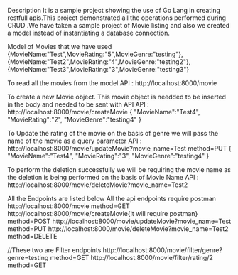 
Description
It is a sample project showing the use of Go Lang in creating restfull apis.This project demonstrated all the operations performed during CRUD .We have taken a sample project of Movie listing and also we created a model instead of instantiating a database connection.

Model of Movies that we have used
{MovieName:"Test",MovieRating:"5",MovieGenre:"testing"},
{MovieName:"Test2",MovieRating:"4",MovieGenre:"testing2"},
{MovieName:"Test3",MovieRating:"3",MovieGenre:"testing3"}

To read all the movies from the model
API : http://localhost:8000/movie

To create a new Movie object. This movie object is needded to be inserted in the body and needed to be sent with API
API : http://localhost:8000/movie/createMovie
{
    "MovieName":"Test4",
    "MovieRating":"2",
    "MovieGenre":"testing4"
}

To Update the rating of the movie on the basis of genre we will pass the name of the movie as a query parameter
API :  http://localhost:8000/movie/updateMovie?movie_name=Test method=PUT
{
	"MovieName":"Test4",
	"MovieRating":"3",
	"MovieGenre":"testing4"
}

To perform the deletion successfully we will be requiring the movie name as the deletion is being performed on the basis of Movie Name
API : http://localhost:8000/movie/deleteMovie?movie_name=Test2

All the Endpoints are listed below
 All the api endpoints require postman  
 http://localhost:8000/movie   method=GET
 http://localhost:8000/movie/createMovie{it will require postman} method=POST
 http://localhost:8000/movie/updateMovie?movie_name=Test method=PUT
 http://localhost:8000/movie/deleteMovie?movie_name=Test2 method=DELETE
 
 //These two are Filter endpoints 
 http://localhost:8000/movie/filter/genre?genre=testing method=GET
 http://localhost:8000/movie/filter/rating/2 method=GET

